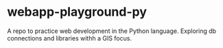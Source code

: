 # webapp-playground-py
A repo to practice web development in the Python language. Exploring db connections and libraries withh a GIS focus.
